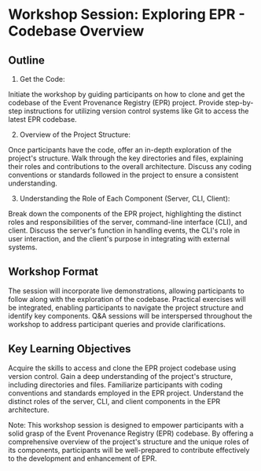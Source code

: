 # Workshop Session: Exploring EPR - Codebase Overview

## Outline

1. Get the Code:

Initiate the workshop by guiding participants on how to clone and get the
codebase of the Event Provenance Registry (EPR) project. Provide step-by-step
instructions for utilizing version control systems like Git to access the latest
EPR codebase.

2. Overview of the Project Structure:

Once participants have the code, offer an in-depth exploration of the project's
structure. Walk through the key directories and files, explaining their roles
and contributions to the overall architecture. Discuss any coding conventions or
standards followed in the project to ensure a consistent understanding.

3. Understanding the Role of Each Component (Server, CLI, Client):

Break down the components of the EPR project, highlighting the distinct roles
and responsibilities of the server, command-line interface (CLI), and client.
Discuss the server's function in handling events, the CLI's role in user
interaction, and the client's purpose in integrating with external systems.

## Workshop Format

The session will incorporate live demonstrations, allowing participants to
follow along with the exploration of the codebase. Practical exercises will be
integrated, enabling participants to navigate the project structure and identify
key components. Q&A sessions will be interspersed throughout the workshop to
address participant queries and provide clarifications.

## Key Learning Objectives

Acquire the skills to access and clone the EPR project codebase using version
control. Gain a deep understanding of the project's structure, including
directories and files. Familiarize participants with coding conventions and
standards employed in the EPR project. Understand the distinct roles of the
server, CLI, and client components in the EPR architecture.

Note: This workshop session is designed to empower participants with a solid
grasp of the Event Provenance Registry (EPR) codebase. By offering a
comprehensive overview of the project's structure and the unique roles of its
components, participants will be well-prepared to contribute effectively to the
development and enhancement of EPR.

